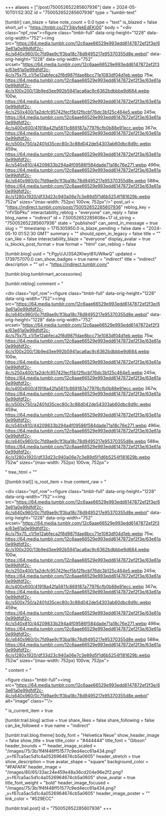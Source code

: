 +++
aliases = ["/post/750052652285607936"]
date = 2024-05-10T01:52:30Z
id = "750052652285607936"
type = "tumblr-text"

[tumblr]
can_blaze = false
note_count = 0.0
type = "text"
is_blazed = false
short_url = "https://tmblr.co/ZY3jbyfekEdEKi00"
body = "<div class=\"npf_row\"><figure class=\"tmblr-full\" data-orig-height=\"1228\" data-orig-width=\"752\"><img src=\"https://64.media.tumblr.com/12c6aae66529e993edd6147872ef2f3e/63e61a0e99dfdf2c-4c/s640x960/0c7fd9ae9c1f3ba18c78d9495217e95370355d8e.webp\" data-orig-height=\"1228\" data-orig-width=\"752\" srcset=\"https://64.media.tumblr.com/12c6aae66529e993edd6147872ef2f3e/63e61a0e99dfdf2c-4c/s75x75_c1/5e12abfeca2f8d987fdae8bcc71e1083df04d1eb.webp 75w, https://64.media.tumblr.com/12c6aae66529e993edd6147872ef2f3e/63e61a0e99dfdf2c-4c/s100x200/13b9ed3ee992b5941aca6ac9c6362bdbbbe9d684.webp 100w, https://64.media.tumblr.com/12c6aae66529e993edd6147872ef2f3e/63e61a0e99dfdf2c-4c/s250x400/1a2dcfc95742fecf5b12fbcbf76dc3b125c464e5.webp 245w, https://64.media.tumblr.com/12c6aae66529e993edd6147872ef2f3e/63e61a0e99dfdf2c-4c/s400x600/41918a42fa5611c869187a77976cfb0b88e91ecc.webp 367w, https://64.media.tumblr.com/12c6aae66529e993edd6147872ef2f3e/63e61a0e99dfdf2c-4c/s500x750/a2401d35cec80c3c88d042de54303ab60dbc8d9c.webp 459w, https://64.media.tumblr.com/12c6aae66529e993edd6147872ef2f3e/63e61a0e99dfdf2c-4c/s540x810/44209833b294a4f09586f584dade71a18c76e271.webp 496w, https://64.media.tumblr.com/12c6aae66529e993edd6147872ef2f3e/63e61a0e99dfdf2c-4c/s640x960/0c7fd9ae9c1f3ba18c78d9495217e95370355d8e.webp 588w, https://64.media.tumblr.com/12c6aae66529e993edd6147872ef2f3e/63e61a0e99dfdf2c-4c/s1280x1920/df33d23c940a06e7c3e89d5f1d6b5254f181629b.webp 752w\" sizes=\"(max-width: 752px) 100vw, 752px\"/></figure></div>"
post_url = "https://indirect.tumblr.com/post/750052652285607936"
reblog_key = "nfVSbPku"
interactability_reblog = "everyone"
can_reply = false
blog_name = "indirect"
id = 7.50052652285608e+17
id_string = "750052652285607936"
state = "published"
can_send_in_message = true
slug = ""
timestamp = 1715305950.0
is_blaze_pending = false
date = "2024-05-10 01:52:30 GMT"
summary = ""
should_open_in_legacy = false
title = ""
can_like = false
interactability_blaze = "everyone"
display_avatar = true
is_blocks_post_format = true
format = "html"
can_reblog = false

[tumblr.blog]
uuid = "t:PgyUJU3SA2Klwyt81UWAwQ"
updated = 1739757070.0
can_show_badges = true
name = "indirect"
title = "indirect"
description = ""
url = "https://indirect.tumblr.com/"

[tumblr.blog.tumblrmart_accessories]

[tumblr.reblog]
comment = "<p><div class=\"npf_row\"><figure class=\"tmblr-full\" data-orig-height=\"1228\" data-orig-width=\"752\"><img src=\"https://64.media.tumblr.com/12c6aae66529e993edd6147872ef2f3e/63e61a0e99dfdf2c-4c/s640x960/0c7fd9ae9c1f3ba18c78d9495217e95370355d8e.webp\" data-orig-height=\"1228\" data-orig-width=\"752\" srcset=\"https://64.media.tumblr.com/12c6aae66529e993edd6147872ef2f3e/63e61a0e99dfdf2c-4c/s75x75_c1/5e12abfeca2f8d987fdae8bcc71e1083df04d1eb.webp 75w, https://64.media.tumblr.com/12c6aae66529e993edd6147872ef2f3e/63e61a0e99dfdf2c-4c/s100x200/13b9ed3ee992b5941aca6ac9c6362bdbbbe9d684.webp 100w, https://64.media.tumblr.com/12c6aae66529e993edd6147872ef2f3e/63e61a0e99dfdf2c-4c/s250x400/1a2dcfc95742fecf5b12fbcbf76dc3b125c464e5.webp 245w, https://64.media.tumblr.com/12c6aae66529e993edd6147872ef2f3e/63e61a0e99dfdf2c-4c/s400x600/41918a42fa5611c869187a77976cfb0b88e91ecc.webp 367w, https://64.media.tumblr.com/12c6aae66529e993edd6147872ef2f3e/63e61a0e99dfdf2c-4c/s500x750/a2401d35cec80c3c88d042de54303ab60dbc8d9c.webp 459w, https://64.media.tumblr.com/12c6aae66529e993edd6147872ef2f3e/63e61a0e99dfdf2c-4c/s540x810/44209833b294a4f09586f584dade71a18c76e271.webp 496w, https://64.media.tumblr.com/12c6aae66529e993edd6147872ef2f3e/63e61a0e99dfdf2c-4c/s640x960/0c7fd9ae9c1f3ba18c78d9495217e95370355d8e.webp 588w, https://64.media.tumblr.com/12c6aae66529e993edd6147872ef2f3e/63e61a0e99dfdf2c-4c/s1280x1920/df33d23c940a06e7c3e89d5f1d6b5254f181629b.webp 752w\" sizes=\"(max-width: 752px) 100vw, 752px\"></figure></div></p>"
tree_html = ""

[[tumblr.trail]]
is_root_item = true
content_raw = "<p><div class=\"npf_row\"><figure class=\"tmblr-full\" data-orig-height=\"1228\" data-orig-width=\"752\"><img src=\"https://64.media.tumblr.com/12c6aae66529e993edd6147872ef2f3e/63e61a0e99dfdf2c-4c/s640x960/0c7fd9ae9c1f3ba18c78d9495217e95370355d8e.webp\" data-orig-height=\"1228\" data-orig-width=\"752\" srcset=\"https://64.media.tumblr.com/12c6aae66529e993edd6147872ef2f3e/63e61a0e99dfdf2c-4c/s75x75_c1/5e12abfeca2f8d987fdae8bcc71e1083df04d1eb.webp 75w, https://64.media.tumblr.com/12c6aae66529e993edd6147872ef2f3e/63e61a0e99dfdf2c-4c/s100x200/13b9ed3ee992b5941aca6ac9c6362bdbbbe9d684.webp 100w, https://64.media.tumblr.com/12c6aae66529e993edd6147872ef2f3e/63e61a0e99dfdf2c-4c/s250x400/1a2dcfc95742fecf5b12fbcbf76dc3b125c464e5.webp 245w, https://64.media.tumblr.com/12c6aae66529e993edd6147872ef2f3e/63e61a0e99dfdf2c-4c/s400x600/41918a42fa5611c869187a77976cfb0b88e91ecc.webp 367w, https://64.media.tumblr.com/12c6aae66529e993edd6147872ef2f3e/63e61a0e99dfdf2c-4c/s500x750/a2401d35cec80c3c88d042de54303ab60dbc8d9c.webp 459w, https://64.media.tumblr.com/12c6aae66529e993edd6147872ef2f3e/63e61a0e99dfdf2c-4c/s540x810/44209833b294a4f09586f584dade71a18c76e271.webp 496w, https://64.media.tumblr.com/12c6aae66529e993edd6147872ef2f3e/63e61a0e99dfdf2c-4c/s640x960/0c7fd9ae9c1f3ba18c78d9495217e95370355d8e.webp 588w, https://64.media.tumblr.com/12c6aae66529e993edd6147872ef2f3e/63e61a0e99dfdf2c-4c/s1280x1920/df33d23c940a06e7c3e89d5f1d6b5254f181629b.webp 752w\" sizes=\"(max-width: 752px) 100vw, 752px\"></figure></div></p>"
content = "<p><figure class=\"tmblr-full\"><img src=\"https://64.media.tumblr.com/12c6aae66529e993edd6147872ef2f3e/63e61a0e99dfdf2c-4c/s640x960/0c7fd9ae9c1f3ba18c78d9495217e95370355d8e.webp\" alt=\"image\" class=\"\"/></figure></p>"
is_current_item = true

[tumblr.trail.blog]
active = true
share_likes = false
share_following = false
can_be_followed = true
name = "indirect"

[tumblr.trail.blog.theme]
body_font = "Helvetica Neue"
show_header_image = false
show_title = true
title_color = "#444444"
title_font = "Gibson"
header_bounds = ""
header_image_scaled = "/images/75/3b/1f4f448ff51577c9ed4ecc61a434.png?_v=f67ca5ac5d1c4a0526964674cb5a0605"
header_stretch = true
show_description = true
avatar_shape = "square"
background_color = "#FAFAFA"
header_image = "/images/80/65/33ac24e459e48a36cd204e96e2f2.png?_v=f67ca5ac5d1c4a0526964674cb5a0605"
show_avatar = true
title_font_weight = "bold"
header_image_focused = "/images/75/3b/1f4f448ff51577c9ed4ecc61a434.png?_v=f67ca5ac5d1c4a0526964674cb5a0605"
header_image_poster = ""
link_color = "#529ECC"

[tumblr.trail.post]
id = "750052652285607936"
+++
